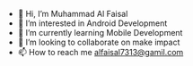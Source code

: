- 👋 Hi, I’m Muhammad Al Faisal
- 👀 I’m interested in Android Development
- 🌱 I’m currently learning Mobile Development
- 🤝 I’m looking to collaborate on make impact
- 📫 How to reach me alfaisal7313@gamil.com

<!---
alfaisal7313/alfaisal7313 is a ✨ special ✨ repository because its `README.md` (this file) appears on your GitHub profile.
You can click the Preview link to take a look at your changes.
--->
